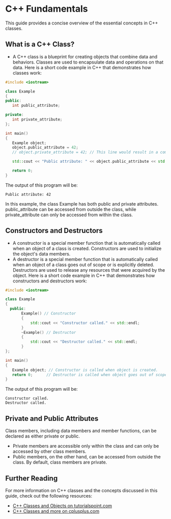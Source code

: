 # C++ Fundamentals
This guide provides a concise overview of the essential concepts in C++ classes.

## What is a C++ Class?
 - A C++ class is a blueprint for creating objects that combine data and behaviors. Classes are used to encapsulate data and operations on that data.
Here is a short code example in C++ that demonstrates how classes work:
 ```cpp
#include <iostream>

class Example
{
public:
    int public_attribute;

private:
    int private_attribute;
};

int main()
{
    Example object;
    object.public_attribute = 42;
    // object.private_attribute = 42; // This line would result in a compile error.

    std::cout << "Public attribute: " << object.public_attribute << std::endl;

    return 0;
}

```
The output of this program will be: <br>

```
Public attribute: 42
```
In this example, the class Example has both public and private attributes.
public_attribute can be accessed from outside the class, while private_attribute can only be accessed from within the class.
<br>
## Constructors and Destructors
 - A constructor is a special member function that is automatically called when an object of a class is created. Constructors are used to initialize the object's data members.
 - A destructor is a special member function that is automatically called when an object of a class goes out of scope or is explicitly deleted. Destructors are used to release any resources that were acquired by the object.
 Here is a short code example in C++ that demonstrates how constructors and destructors work:
 ```cpp
#include <iostream>

class Example
{
   public:
        Example() // Constructor
        {
            std::cout << "Constructor called." << std::endl;
        }
        ~Example() // Destructor
        {
            std::cout << "Destructor called." << std::endl;
        }
};

int main()
{
    Example object; // Constructor is called when object is created.
    return 0;      // Destructor is called when object goes out of scope.
}
  ```
  The output of this program will be: <br>
  ```
  Constructor called.
  Destructor called.
  ```
## Private and Public Attributes
Class members, including data members and member functions, can be declared as either private or public.

- Private members are accessible only within the class and can only be accessed by other class members.
- Public members, on the other hand, can be accessed from outside the class.
By default, class members are private.

## Further Reading
For more information on C++ classes and the concepts discussed in this guide, check out the following resources:

- [C++ Classes and Objects on tutorialspoint.com](https://www.tutorialspoint.com/cplusplus/cpp_classes_objects.htm)
- [C++ Classes and more on cplusplus.com](https://cplusplus.com/doc/tutorial/classes/)
